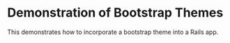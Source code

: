 # Demonstration of Bootstrap Themes

This demonstrates how to incorporate a bootstrap theme into a Rails app.
